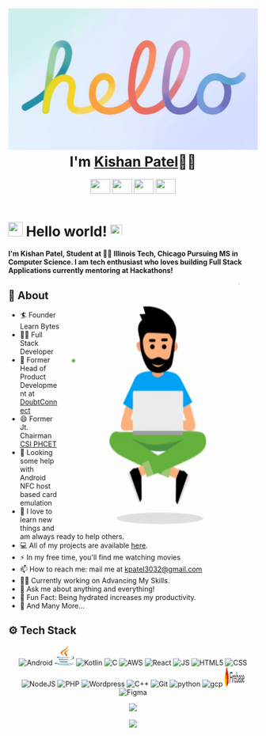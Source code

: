 <h1 align="center"> <img src="https://github.com/maxslimb/maxslimb/blob/5070d2d19681067bd3bafadd0cdba18019bc6aba/hello.gif" alt="hello-gif"> <br >I'm <a href="https://www.linkedin.com/in/kishanpatel28/">Kishan Patel</a>👨‍💻</h1>


<p align="center">
<a href="https://twitter.com/maxslimb" target="blank"><img align="center" src="https://github.com/get-icon/geticon/blob/fc0f660daee147afb4a56c64e12bde6486b73e39/icons/twitter.svg" alt="" height="30" width="40" /></a>
<a href="https://www.linkedin.com/in/kishanpatel28/" target="blank"><img align="center" src="https://github.com/get-icon/geticon/blob/fc0f660daee147afb4a56c64e12bde6486b73e39/icons/linkedin-icon.svg" alt="" height="30" width="40" /></a>
<a href="https://www.instagram.com/maxslimb/" target="blank"><img align="center" src="https://github.com/get-icon/geticon/blob/fc0f660daee147afb4a56c64e12bde6486b73e39/icons/instagram-icon.svg" alt="" height="30" width="40" /></a>
<a href="https://www.youtube.com/channel/UCO8qxsOp-wSxBRPkyu6Aq2g" target="blank"><img align="center" src="https://github.com/get-icon/geticon/blob/fc0f660daee147afb4a56c64e12bde6486b73e39/icons/youtube.svg" alt="" height="30" width="40" /></a>
<br><br>
<!-- <img src="https://visitor-badge.glitch.me/badge?page_id=maxslimb.maxslimb&left_color=black&right_color=blue" alt="visitor badge"/> -->
</p>

# <img src="https://github.com/TheDudeThatCode/TheDudeThatCode/blob/master/Assets/Hi.gif" height= "29px" width="29px"> Hello world!&nbsp;<img src="https://github.com/TheDudeThatCode/TheDudeThatCode/blob/master/Assets/Earth.gif" height= "24px" width="24px">        
#### I'm Kishan Patel, Student at 👨‍💻 Illinois Tech, Chicago Pursuing MS in Computer Science.  I am tech enthusiast who loves building Full Stack Applications currently mentoring at Hackathons!

<img align="right" alt="GIF" src="https://github.com/maxslimb/maxslimb/blob/4709ce4f0b34a455d30ee7de15d84083f61f9255/web_hover_gif.gif" 
     height="500px" width="400px" />

##
## 🧐 About
- 🏄‍ Founder Learn Bytes
- 👨‍💻 Full Stack Developer 
- 🌟 Former Head of Product Development at [DoubtConnect](https://doubtconnect.in/)
- 😄 Former Jt. Chairman [CSI PHCET](http://csi.phcet.ac.in/)
- 🤔 Looking some help with Android NFC host based card emulation
- 🌱 I love to learn new things and am always ready to help others.
- 💻 All of my projects are available [here](https://github.com/maxslimb).
- ⚡ In my free time, you'll find me watching movies
- 📫 How to reach me: mail me at [kpatel3032@gmail.com](mailto:kpatel3032@gmail.com)
- 🧙‍♂️ Currently working on Advancing My Skills.
- 💬 Ask me about anything and everything! 
- 🎨 Fun Fact: Being hydrated increases my productivity.
- 👯 And Many More...

## ⚙ Tech Stack
<p align="center">
<img src="https://source.android.com/setup/images/Android_symbol_green_RGB.svg" alt="Android" width="70" height="70"/> <img src="https://raw.githubusercontent.com/gilbarbara/logos/master/logos/java.svg" alt="Java" width="40" height="40"/> 
<img src="https://raw.githubusercontent.com/gilbarbara/logos/master/logos/kotlin.svg" alt="Kotlin" width="36" height="36"/>  
<img src="https://raw.githubusercontent.com/gilbarbara/logos/master/logos/c.svg" alt="C" width="40" height="40"/>
  

  
<img src="https://github.com/get-icon/geticon/blob/fc0f660daee147afb4a56c64e12bde6486b73e39/icons/aws.svg" alt="AWS" width="40" height="40"/> 
<img src="https://github.com/get-icon/geticon/blob/fc0f660daee147afb4a56c64e12bde6486b73e39/icons/react.svg" alt="React" width="40" height="40"/> 
<img src="https://github.com/get-icon/geticon/blob/fc0f660daee147afb4a56c64e12bde6486b73e39/icons/javascript.svg" alt="JS" width="40" height="40"/> 
<img src="https://github.com/get-icon/geticon/blob/fc0f660daee147afb4a56c64e12bde6486b73e39/icons/html-5.svg" alt="HTML5" width="40" height="40"/> 
<img src="https://github.com/get-icon/geticon/blob/fc0f660daee147afb4a56c64e12bde6486b73e39/icons/css-3.svg" alt="CSS" width="40" height="40"/> 
<img src="https://github.com/get-icon/geticon/blob/fc0f660daee147afb4a56c64e12bde6486b73e39/icons/nodejs.svg" alt="NodeJS" width="40" height="40"/> 
<img src="https://github.com/get-icon/geticon/blob/fc0f660daee147afb4a56c64e12bde6486b73e39/icons/php.svg" alt="PHP" width="40" height="40"/> 
<img src="https://github.com/get-icon/geticon/blob/fc0f660daee147afb4a56c64e12bde6486b73e39/icons/wordpress-icon.svg" alt="Wordpress" width="40" height="40"/> 
  
  
<img src="https://raw.githubusercontent.com/gilbarbara/logos/master/logos/c-plusplus.svg" alt="C++" width="40" height="40"/> 
<img src="https://raw.githubusercontent.com/gilbarbara/logos/master/logos/git-icon.svg" alt="Git" width="40" height="40"/> 
<img src="https://github.com/gilbarbara/logos/blob/master/logos/python.svg" alt="python" width="40" height="40"/> 
<img src="https://www.vectorlogo.zone/logos/google_cloud/google_cloud-icon.svg" alt="gcp" width="40" height="40"/> 
<img src="https://raw.githubusercontent.com/gilbarbara/logos/master/logos/firebase.svg" alt="Firebase" width="40" height="40"/> 
<img src="https://raw.githubusercontent.com/gilbarbara/logos/master/logos/figma.svg" alt="Figma" width="40" height="40"/> 
  
</p>

<p align="center"><img src="https://github-readme-stats.vercel.app/api?username=maxslimb&&show_icons=true&&hide_border=false&&count_private=true&include_all_commits=true"/></p>
<p align="center"><img src="https://github-readme-streak-stats.herokuapp.com/?user=maxslimb&date_format=M%20j%5B%2C%20Y%5D"/></p>
